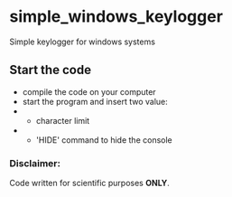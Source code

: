 # simple_windows_keylogger
Simple keylogger for windows systems

## Start the code
- compile the code on your computer
- start the program and insert two value: 
- - character limit
- - 'HIDE' command to hide the console

### Disclaimer:
Code written for scientific purposes <b>ONLY</b>.
